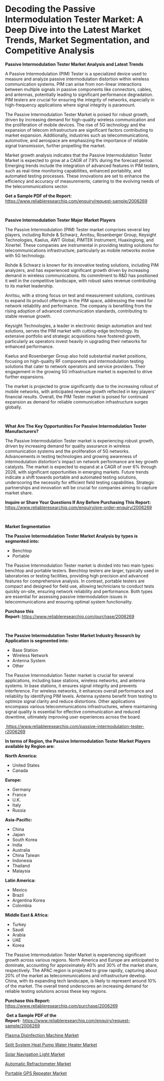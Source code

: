 <p><h1>Decoding the Passive Intermodulation Tester Market: A Deep Dive into the Latest Market Trends, Market Segmentation, and Competitive Analysis</h1></p><p><strong>Passive Intermodulation Tester Market Analysis and Latest Trends</strong></p>
<p><p>A Passive Intermodulation (PIM) Tester is a specialized device used to measure and analyze passive intermodulation distortion within wireless communication systems. PIM can arise from non-linear interactions between multiple signals in passive components like connectors, cables, and antennas, potentially leading to significant performance degradation. PIM testers are crucial for ensuring the integrity of networks, especially in high-frequency applications where signal integrity is paramount.</p><p>The Passive Intermodulation Tester Market is poised for robust growth, driven by increasing demand for high-quality wireless communication and the proliferation of mobile devices. The rise of 5G technology and the expansion of telecom infrastructure are significant factors contributing to market expansion. Additionally, industries such as telecommunications, automotive, and aerospace are emphasizing the importance of reliable signal transmission, further propelling the market.</p><p>Market growth analysis indicates that the Passive Intermodulation Tester Market is expected to grow at a CAGR of 7.9% during the forecast period. Emerging trends include the integration of advanced features in PIM testers, such as real-time monitoring capabilities, enhanced portability, and automated testing processes. These innovations are set to enhance the efficiency and accuracy of measurements, catering to the evolving needs of the telecommunications sector.</p></p>
<p><strong>Get a Sample PDF of the Report:&nbsp;</strong> <a href="https://www.reliableresearchiq.com/enquiry/request-sample/2006269?utm_campaign=973&utm_medium=2&utm_source=Github&utm_content=ia&utm_term=20022025&utm_id=passive-intermodulation-tester">https://www.reliableresearchiq.com/enquiry/request-sample/2006269</a></p>
<p>&nbsp;</p>
<p><strong>Passive Intermodulation Tester Major Market Players</strong></p>
<p><p>The Passive Intermodulation (PIM) Tester market comprises several key players, including Rohde & Schwarz, Anritsu, Rosenberger Group, Keysight Technologies, Kaelus, AWT Global, PIMTEK Instrument, Huaxinglong, and Xinertel. These companies are instrumental in providing testing solutions for telecommunications infrastructure, particularly as mobile networks evolve with 5G technology.</p><p>Rohde & Schwarz is known for its innovative testing solutions, including PIM analyzers, and has experienced significant growth driven by increasing demand in wireless communications. Its commitment to R&D has positioned it well in the competitive landscape, with robust sales revenue contributing to its market leadership.</p><p>Anritsu, with a strong focus on test and measurement solutions, continues to expand its product offerings in the PIM space, addressing the need for network reliability and performance. The company is benefiting from the rising adoption of advanced communication standards, contributing to stable revenue growth.</p><p>Keysight Technologies, a leader in electronic design automation and test solutions, serves the PIM market with cutting-edge technology. Its extensive portfolio and strategic acquisitions have fostered growth, particularly as operators invest heavily in upgrading their networks for enhanced performance.</p><p>Kaelus and Rosenberger Group also hold substantial market positions, focusing on high-quality RF components and intermodulation testing solutions that cater to network operators and service providers. Their engagement in the growing 5G infrastructure market is expected to drive further expansions.</p><p>The market is projected to grow significantly due to the increasing rollout of mobile networks, with anticipated revenue growth reflected in key players’ financial results. Overall, the PIM Tester market is poised for continued expansion as demand for reliable communication infrastructure surges globally.</p></p>
<p>&nbsp;</p>
<p><strong>What Are The Key Opportunities For Passive Intermodulation Tester Manufacturers?</strong></p>
<p><p>The Passive Intermodulation Tester market is experiencing robust growth, driven by increasing demand for quality assurance in wireless communication systems and the proliferation of 5G networks. Advancements in testing technologies and growing awareness of intermodulation distortion's impact on network performance are key growth catalysts. The market is expected to expand at a CAGR of over 6% through 2028, with significant opportunities in emerging markets. Future trends indicate a shift towards portable and automated testing solutions, underscoring the necessity for efficient field testing capabilities. Strategic partnerships and innovation will be crucial for companies aiming to capture market share.</p></p>
<p><strong>Inquire or Share Your Questions If Any Before Purchasing This Report:</strong> <a href="https://www.reliableresearchiq.com/enquiry/pre-order-enquiry/2006269?utm_campaign=973&utm_medium=2&utm_source=Github&utm_content=ia&utm_term=20022025&utm_id=passive-intermodulation-tester">https://www.reliableresearchiq.com/enquiry/pre-order-enquiry/2006269</a></p>
<p>&nbsp;</p>
<p><strong>Market Segmentation</strong></p>
<p><strong>The Passive Intermodulation Tester Market Analysis by types is segmented into:</strong></p>
<p><ul><li>Benchtop</li><li>Portable</li></ul></p>
<p><p>The Passive Intermodulation Tester market is divided into two main types: benchtop and portable testers. Benchtop testers are larger, typically used in laboratories or testing facilities, providing high precision and advanced features for comprehensive analysis. In contrast, portable testers are compact and designed for field use, allowing technicians to conduct tests quickly on-site, ensuring network reliability and performance. Both types are essential for assessing passive intermodulation issues in telecommunications and ensuring optimal system functionality.</p></p>
<p><strong>Purchase this Report:&nbsp;</strong><a href="https://www.reliableresearchiq.com/purchase/2006269?utm_campaign=973&utm_medium=2&utm_source=Github&utm_content=ia&utm_term=20022025&utm_id=passive-intermodulation-tester">https://www.reliableresearchiq.com/purchase/2006269</a></p>
<p>&nbsp;</p>
<p><strong>The Passive Intermodulation Tester Market Industry Research by Application is segmented into:</strong></p>
<p><ul><li>Base Station</li><li>Wireless Network</li><li>Antenna System</li><li>Other</li></ul></p>
<p><p>The Passive Intermodulation Tester market is crucial for several applications, including base stations, wireless networks, and antenna systems. In base stations, it ensures signal integrity and prevents interference. For wireless networks, it enhances overall performance and reliability by identifying PIM levels. Antenna systems benefit from testing to optimize signal clarity and reduce distortions. Other applications encompass various telecommunications infrastructures, where maintaining signal quality is essential for effective communication and reduced downtime, ultimately improving user experiences across the board.</p></p>
<p><a href="https://www.reliableresearchiq.com/passive-intermodulation-tester-r2006269?utm_campaign=973&utm_medium=2&utm_source=Github&utm_content=ia&utm_term=20022025&utm_id=passive-intermodulation-tester">&nbsp;https://www.reliableresearchiq.com/passive-intermodulation-tester-r2006269</a></p>
<p><strong>In terms of Region, the Passive Intermodulation Tester Market Players available by Region are:</strong></p>
<p>
    <p> <strong> North America: </strong>
        <ul>
            <li>United States</li>
            <li>Canada</li>
        </ul>
        </p> 
    <p> <strong> Europe: </strong>
        <ul>
            <li>Germany</li>
            <li>France</li>
            <li>U.K.</li>
            <li>Italy</li>
            <li>Russia</li>
        </ul>
        </p> 
    <p> <strong> Asia-Pacific: </strong>
        <ul>
            <li>China</li>
            <li>Japan</li>
            <li>South Korea</li>
            <li>India</li>
            <li>Australia</li>
            <li>China Taiwan</li>
            <li>Indonesia</li>
            <li>Thailand</li>
            <li>Malaysia</li>
        </ul>
        </p> 
    <p> <strong> Latin America: </strong>
        <ul>
            <li>Mexico</li>
            <li>Brazil</li>
            <li>Argentina Korea</li>
            <li>Colombia</li>
        </ul>
        </p> 
    <p> <strong> Middle East & Africa: </strong>
        <ul>
            <li>Turkey</li>
            <li>Saudi</li>
            <li>Arabia</li>
            <li>UAE</li>
            <li>Korea</li>
        </ul>
    </p>
    </p>
<p><p>The Passive Intermodulation Tester Market is experiencing significant growth across various regions. North America and Europe are anticipated to dominate, accounting for approximately 40% and 30% of the market share, respectively. The APAC region is projected to grow rapidly, capturing about 20% of the market as telecommunications and infrastructure develop. China, with its expanding tech landscape, is likely to represent around 10% of the market. The overall trend underscores an increasing demand for reliable testing solutions across these key regions.</p></p>
<p><strong>Purchase this Report: </strong><a href="https://www.reliableresearchiq.com/purchase/2006269?utm_campaign=973&utm_medium=2&utm_source=Github&utm_content=ia&utm_term=20022025&utm_id=passive-intermodulation-tester">https://www.reliableresearchiq.com/purchase/2006269</a></p>
<p>&nbsp;<strong>Get a Sample PDF of the Report:&nbsp;&nbsp;</strong><a href="https://www.reliableresearchiq.com/enquiry/request-sample/2006269?utm_campaign=973&utm_medium=2&utm_source=Github&utm_content=ia&utm_term=20022025&utm_id=passive-intermodulation-tester">https://www.reliableresearchiq.com/enquiry/request-sample/2006269</a></p>
<p><strong></strong></p>
<p><p><a href="https://github.com/scalocassoj6/Market-Research-Report-List-1/blob/main/plasma-disinfection-machine-market.md?utm_campaign=973&utm_medium=2&utm_source=Github&utm_content=ia&utm_term=20022025&utm_id=passive-intermodulation-tester">Plasma Disinfection Machine Market</a></p><p><a href="https://github.com/danzopachllq/Market-Research-Report-List-1/blob/main/split-system-heat-pump-water-heater-market.md?utm_campaign=973&utm_medium=2&utm_source=Github&utm_content=ia&utm_term=20022025&utm_id=passive-intermodulation-tester">Split System Heat Pump Water Heater Market</a></p><p><a href="https://github.com/yoshih12/Market-Research-Report-List-4/blob/main/solar-navigation-light-market.md?utm_campaign=973&utm_medium=2&utm_source=Github&utm_content=ia&utm_term=20022025&utm_id=passive-intermodulation-tester">Solar Navigation Light Market</a></p><p><a href="https://github.com/netkobayoya/Market-Research-Report-List-1/blob/main/automatic-refractometer-market.md?utm_campaign=973&utm_medium=2&utm_source=Github&utm_content=ia&utm_term=20022025&utm_id=passive-intermodulation-tester">Automatic Refractometer Market</a></p><p><a href="https://github.com/ryanbell8967/Market-Research-Report-List-1/blob/main/portable-gps-repeater-market.md?utm_campaign=973&utm_medium=2&utm_source=Github&utm_content=ia&utm_term=20022025&utm_id=passive-intermodulation-tester">Portable GPS Repeater Market</a></p></p>